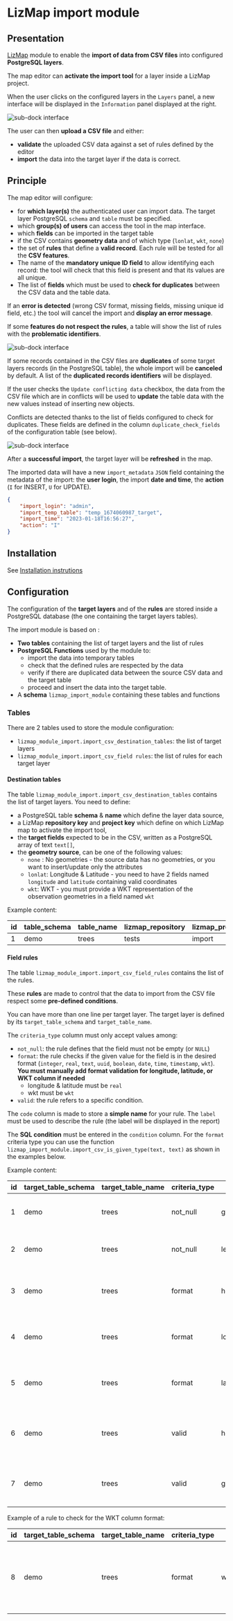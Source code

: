 # LizMap import module

## Presentation

[LizMap](https://www.lizmap.com/) module to enable the **import of data from CSV files**
into configured **PostgreSQL layers**.

The map editor can **activate the import tool** for a layer inside a LizMap project.

When the user clicks on the configured layers in the `Layers` panel, a new interface
will be displayed in the `Information` panel displayed at the right.

![sub-dock interface](media/import_video_demo.gif)

The user can then **upload a CSV file** and either:

* **validate** the uploaded CSV data against a set of rules defined by the editor
* **import** the data into the target layer if the data is correct.

## Principle

The map editor will configure:

* for **which layer(s)** the authenticated user can import data. The target layer
  PostgreSQL `schema` and `table` must be specified.
* which **group(s) of users** can access the tool in the map interface.
* which **fields** can be imported in the target table
* if the CSV contains **geometry data** and of which type (`lonlat`, `wkt`, `none`)
* the set of **rules** that define a **valid record**. Each rule will be tested
  for all the **CSV features**.
* The name of the **mandatory unique ID field** to allow identifying each record:
  the tool will check that this field is present and that its values are all unique.
* The list of **fields** which must be used to **check for duplicates** between the
  CSV data and the table data.

If an **error is detected** (wrong CSV format, missing fields, missing unique id field, etc.)
the tool will cancel the import and **display an error message**.

If some **features do not respect the rules**, a table will show the list of rules
with the **problematic identifiers**.

![sub-dock interface](media/import_check_table.jpg)

If some records contained in the CSV files are **duplicates** of some target layers
records (in the PostgreSQL table), the whole import will be **canceled** by default. A list of the
**duplicated records identifiers** will be displayed.

If the user checks the `Update conflicting data` checkbox, the data from the CSV file
which are in conflicts will be used to **update** the table data with the new values
instead of inserting new objects.

Conflicts are detected thanks to the list of fields configured to check for duplicates.
These fields are defined in the column `duplicate_check_fields` of the configuration table
(see below).

![sub-dock interface](media/import_duplicate_table.jpg)

After a **successful import**, the target layer will be **refreshed** in the map.

The imported data will have a new `import_metadata` `JSON` field containing the metadata
of the import: the **user login**, the import **date and time**,
the **action** (`I` for INSERT, `U` for UPDATE).

```json
{
    "import_login": "admin",
    "import_temp_table": "temp_1674060987_target",
    "import_time": "2023-01-18T16:56:27",
    "action": "I"
}
```

## Installation

See [Installation instrutions](./INSTALL.md)

## Configuration

The configuration of the **target layers** and of the **rules** are stored inside
a PostgreSQL database (the one containing the target layers tables).

The import module is based on :

* **Two tables** containing the list of target layers and the list of rules
* **PostgreSQL Functions** used by the module to:
  * import the data into temporary tables
  * check that the defined rules are respected by the data
  * verify if there are duplicated data between the source CSV data and the target table
  * proceed and insert the data into the target table.
* A **schema** `lizmap_import_module` containing these tables and functions

### Tables

There are 2 tables used to store the module configuration:

* `lizmap_module_import.import_csv_destination_tables`: the list of target layers
* `lizmap_module_import.import_csv_field rules`: the list of rules for each target layer

#### Destination tables

The table `lizmap_module_import.import_csv_destination_tables` contains
the list of target layers. You need to define:

* a PostgreSQL table **schema** & **name** which define the layer data source,
* a LizMap **repository key** and **project key** which define
  on which LizMap map to activate the import tool,
* the **target fields** expected to be in the CSV, written as a PostgreSQL array of text `text[]`,
* the **geometry source**, can be one of the following values:
  * `none` : No geometries - the source data has no geometries, or you want to insert/update only the attributes
  * `lonlat`: Longitude & Latitude - you need to have 2 fields named `longitude` and `latitude`
    containing valid coordinates
  * `wkt`: WKT - you must provide a WKT representation of the observation geometries in a field named `wkt`

Example content:

| id | table_schema | table_name | lizmap_repository | lizmap_project | target_fields                        | geometry_source | unique_id_field | duplicate_check_fields |
|----|--------------|------------|-------------------|----------------|--------------------------------------|-----------------|-----------------|------------------------|
| 1  | demo         | trees      | tests             | import         | {height,genus,leaf_type,tree_code}   | lonlat          | id_csv          | {genus,tree_code}      |


#### Field rules

The table `lizmap_module_import.import_csv_field_rules` contains
the list of the rules.

These **rules** are made to control that the data to import from the CSV
file respect some **pre-defined conditions**.

You can have more than one line per target layer. The target layer is defined
by its `target_table_schema` and `target_table_name`.

The `criteria_type` column must only accept values among:

* `not_null`: the rule defines that the field must not be empty (or `NULL`)
* `format`: the rule checks if the given value for the field is in the desired format
  (`integer`, `real`, `text`, `uuid`, `boolean`, `date`, `time`, `timestamp`, `wkt`).
  **You must manually add format validation for longitude, latitude, or WKT column if needed**
    * longitude & latitude must be `real`
    * wkt must be `wkt`
* `valid`: the rule refers to a specific condition.

The `code` column is made to store a **simple name** for your rule. The `label` must be used
to describe the rule (the label will be displayed in the report)

The **SQL condition** must be entered in the `condition` column. For the `format` criteria type
you can use the function `lizmap_import_module.import_csv_is_given_type(text, text)` as shown
in the examples below.

Example content:

| id | target_table_schema | target_table_name | criteria_type | code               | label                                         | description | condition                                                            | join_table |
|----|---------------------|-------------------|---------------|--------------------|-----------------------------------------------|-------------|----------------------------------------------------------------------|------------|
| 1  | demo                | trees             | not_null      | genus_not_null     | The field genus cannot be empty               |             | genus IS NOT NULL                                                    |            |
| 2  | demo                | trees             | not_null      | leaf_type_not_null | The field leaf_type cannot be empty           |             | leaf_type IS NOT NULL                                                |            |
| 3  | demo                | trees             | format        | height_format      | The field height must be a real number        |             | lizmap_import_module.import_csv_is_given_type(height, 'integer')     |            |
| 4  | demo                | trees             | format        | longitude_format   | The field longitude must be a real number     |             | lizmap_import_module.import_csv_is_given_type(longitude, 'real')     |            |
| 5  | demo                | trees             | format        | latitude_format    | The field latitude must be a real number      |             | lizmap_import_module.import_csv_is_given_type(latitude, 'real')      |            |
| 6  | demo                | trees             | valid         | height_valid       | The height value must be between 1.0 and 30.0 |             | height BETWEEN 1.0 AND 30.0                                          |            |
| 7  | demo                | trees             | valid         | genus_valid        | The genus must be Platanus or Cupressus       |             | "genus IN ('Cupressus', 'Platanus')"                                 |            |

Example of a rule to check for the WKT column format:

| id | target_table_schema | target_table_name | criteria_type | code        | label                                    | description | condition                                                 | join_table |
|----|---------------------|-------------------|---------------|-------------|------------------------------------------|-------------|-----------------------------------------------------------|------------|
| 8  | demo                | trees             | format        | wkt_format  | The field wkt must be a valid WKT string |             | lizmap_import_module.import_csv_is_given_type(wkt, 'wkt') |            |
